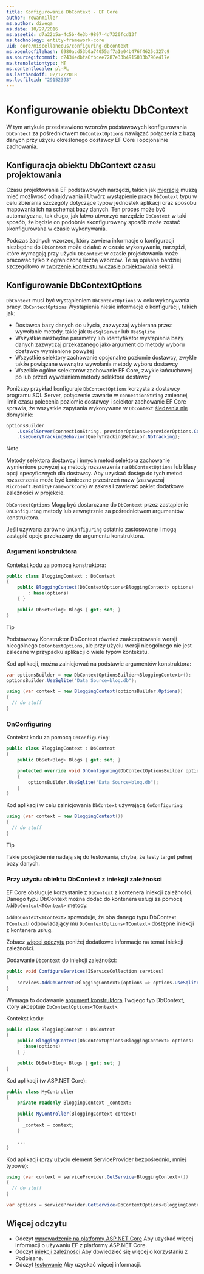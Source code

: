 ```yaml
---
title: Konfigurowanie DbContext - EF Core
author: rowanmiller
ms.author: divega
ms.date: 10/27/2016
ms.assetid: d7a22b5a-4c5b-4e3b-9897-4d7320fcd13f
ms.technology: entity-framework-core
uid: core/miscellaneous/configuring-dbcontext
ms.openlocfilehash: 6980acd53b0a74055af7a1e04b476f4625c327c9
ms.sourcegitcommit: d2434edbfa6fbcee7287e33b4915033b796e417e
ms.translationtype: MT
ms.contentlocale: pl-PL
ms.lasthandoff: 02/12/2018
ms.locfileid: "29152393"
---
```

# <a name="configuring-a-dbcontext"></a>Konfigurowanie obiektu DbContext

W tym artykule przedstawiono wzorców podstawowych konfigurowania `DbContext` za pośrednictwem `DbContextOptions` nawiązać połączenia z bazą danych przy użyciu określonego dostawcy EF Core i opcjonalnie zachowania.

## <a name="design-time-dbcontext-configuration"></a>Konfiguracja obiektu DbContext czasu projektowania

Czasu projektowania EF podstawowych narzędzi, takich jak [migracje](xref:core/managing-schemas/migrations/index) muszą mieć możliwość odnajdywania i Utwórz wystąpienie pracy `DbContext` typu w celu zbierania szczegóły dotyczące typów jednostek aplikacji oraz sposobu mapowania ich na schemat bazy danych. Ten proces może być automatyczna, tak długo, jak łatwo utworzyć narzędzie `DbContext` w taki sposób, że będzie on podobnie skonfigurowany sposób może zostać skonfigurowana w czasie wykonywania.

Podczas żadnych wzorzec, który zawiera informacje o konfiguracji niezbędne do `DbContext` może działać w czasie wykonywania, narzędzi, które wymagają przy użyciu `DbContext` w czasie projektowania może pracować tylko z ograniczoną liczbą wzorców. Te są opisane bardziej szczegółowo w [tworzenie kontekstu w czasie projektowania](xref:core/miscellaneous/cli/dbcontext-creation) sekcji.

## <a name="configuring-dbcontextoptions"></a>Konfigurowanie DbContextOptions

`DbContext` musi być wystąpieniem `DbContextOptions` w celu wykonywania pracy. `DbContextOptions` Wystąpienia niesie informacje o konfiguracji, takich jak:

- Dostawca bazy danych do użycia, zazwyczaj wybierana przez wywołanie metody, takie jak `UseSqlServer` lub `UseSqlite`
- Wszystkie niezbędne parametry lub identyfikator wystąpienia bazy danych zazwyczaj przekazanego jako argument do metody wyboru dostawcy wymienione powyżej
- Wszystkie selektory zachowanie opcjonalne poziomie dostawcy, zwykle także powiązane wewnątrz wywołania metody wyboru dostawcy
- Wszelkie ogólne selektorów zachowanie EF Core, zwykle łańcuchowej po lub przed wywołaniem metody selektora dostawcy

Poniższy przykład konfiguruje `DbContextOptions` korzysta z dostawcy programu SQL Server, połączenie zawarte w `connectionString` zmiennej, limit czasu polecenia poziomie dostawcy i selektor zachowanie EF Core sprawia, że wszystkie zapytania wykonywane w `DbContext` [śledzenia nie](xref:core/querying/tracking#no-tracking-queries) domyślnie:

``` csharp
optionsBuilder
    .UseSqlServer(connectionString, providerOptions=>providerOptions.CommandTimeout(60))
    .UseQueryTrackingBehavior(QueryTrackingBehavior.NoTracking);
```

> [!NOTE]  
> Metody selektora dostawcy i innych metod selektora zachowanie wymienione powyżej są metody rozszerzenia na `DbContextOptions` lub klasy opcji specyficznych dla dostawcy. Aby uzyskać dostęp do tych metod rozszerzenia może być konieczne przestrzeń nazw (zazwyczaj `Microsoft.EntityFrameworkCore`) w zakres i zawierać pakiet dodatkowe zależności w projekcie.

`DbContextOptions` Mogą być dostarczane do `DbContext` przez zastąpienie `OnConfiguring` metody lub zewnętrznie za pośrednictwem argumentów konstruktora.

Jeśli używana zarówno `OnConfiguring` ostatnio zastosowane i mogą zastąpić opcje przekazany do argumentu konstruktora.

### <a name="constructor-argument"></a>Argument konstruktora

Kontekst kodu za pomocą konstruktora:

``` csharp
public class BloggingContext : DbContext
{
    public BloggingContext(DbContextOptions<BloggingContext> options)
        : base(options)
    { }

    public DbSet<Blog> Blogs { get; set; }
}
```

> [!TIP]  
> Podstawowy Konstruktor DbContext również zaakceptowanie wersji nieogólnego `DbContextOptions`, ale przy użyciu wersji nieogólnego nie jest zalecane w przypadku aplikacji o wiele typów kontekstu.

Kod aplikacji, można zainicjować na podstawie argumentów konstruktora:

``` csharp
var optionsBuilder = new DbContextOptionsBuilder<BloggingContext>();
optionsBuilder.UseSqlite("Data Source=blog.db");

using (var context = new BloggingContext(optionsBuilder.Options))
{
  // do stuff
}
```

### <a name="onconfiguring"></a>OnConfiguring

Kontekst kodu za pomocą `OnConfiguring`:

``` csharp
public class BloggingContext : DbContext
{
    public DbSet<Blog> Blogs { get; set; }

    protected override void OnConfiguring(DbContextOptionsBuilder optionsBuilder)
    {
        optionsBuilder.UseSqlite("Data Source=blog.db");
    }
}
```

Kod aplikacji w celu zainicjowania `DbContext` używającą `OnConfiguring`:

``` csharp
using (var context = new BloggingContext())
{
  // do stuff
}
```

> [!TIP]
> Takie podejście nie nadają się do testowania, chyba, że testy target pełnej bazy danych.

### <a name="using-dbcontext-with-dependency-injection"></a>Przy użyciu obiektu DbContext z iniekcji zależności

EF Core obsługuje korzystanie z `DbContext` z kontenera iniekcji zależności. Danego typu DbContext można dodać do kontenera usługi za pomocą `AddDbContext<TContext>` metody.

`AddDbContext<TContext>` spowoduje, że oba danego typu DbContext `TContext`i odpowiadający mu `DbContextOptions<TContext>` dostępne iniekcji z kontenera usług.

Zobacz [więcej odczytu](#more-reading) poniżej dodatkowe informacje na temat iniekcji zależności.

Dodawanie `Dbcontext` do iniekcji zależności:

``` csharp
public void ConfigureServices(IServiceCollection services)
{
    services.AddDbContext<BloggingContext>(options => options.UseSqlite("Data Source=blog.db"));
}
```

Wymaga to dodawanie [argument konstruktora](#constructor-argument) Twojego typ DbContext, który akceptuje `DbContextOptions<TContext>`.

Kontekst kodu:

``` csharp
public class BloggingContext : DbContext
{
    public BloggingContext(DbContextOptions<BloggingContext> options)
      :base(options)
    { }

    public DbSet<Blog> Blogs { get; set; }
}
```

Kod aplikacji (w ASP.NET Core):

``` csharp
public class MyController
{
    private readonly BloggingContext _context;

    public MyController(BloggingContext context)
    {
      _context = context;
    }

    ...
}
```

Kod aplikacji (przy użyciu element ServiceProvider bezpośrednio, mniej typowe):

``` csharp
using (var context = serviceProvider.GetService<BloggingContext>())
{
  // do stuff
}

var options = serviceProvider.GetService<DbContextOptions<BloggingContext>>();
```

## <a name="more-reading"></a>Więcej odczytu

* Odczyt [wprowadzenie na platformy ASP.NET Core](../get-started/aspnetcore/index.md) Aby uzyskać więcej informacji o używaniu EF z platformy ASP.NET Core.
* Odczyt [iniekcji zależności](https://docs.microsoft.com/aspnet/core/fundamentals/dependency-injection) Aby dowiedzieć się więcej o korzystaniu z Podpisane.
* Odczyt [testowanie](testing/index.md) Aby uzyskać więcej informacji.
